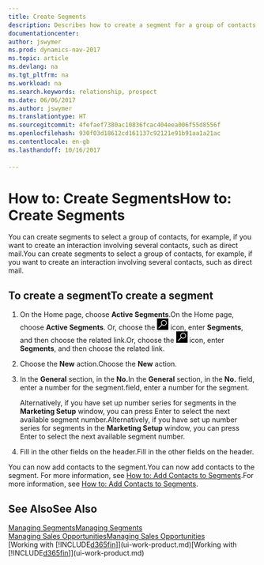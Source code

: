 ```yaml
---
title: Create Segments
description: Describes how to create a segment for a group of contacts in Dynamics NAV, for example, in order to target several contacts with a direct mail.
documentationcenter: 
author: jswymer
ms.prod: dynamics-nav-2017
ms.topic: article
ms.devlang: na
ms.tgt_pltfrm: na
ms.workload: na
ms.search.keywords: relationship, prospect
ms.date: 06/06/2017
ms.author: jswymer
ms.translationtype: HT
ms.sourcegitcommit: 4fefaef7380ac10836fcac404eea006f55d8556f
ms.openlocfilehash: 930f03d18612cd161137c92121e91b91aa1a21ac
ms.contentlocale: en-gb
ms.lasthandoff: 10/16/2017

---
```

# <a name="how-to-create-segments"></a><span data-ttu-id="c01da-103">How to: Create Segments</span><span class="sxs-lookup"><span data-stu-id="c01da-103">How to: Create Segments</span></span>
<span data-ttu-id="c01da-104">You can create segments to select a group of contacts, for example, if you want to create an interaction involving several contacts, such as direct mail.</span><span class="sxs-lookup"><span data-stu-id="c01da-104">You can create segments to select a group of contacts, for example, if you want to create an interaction involving several contacts, such as direct mail.</span></span>

## <a name="to-create-a-segment"></a><span data-ttu-id="c01da-105">To create a segment</span><span class="sxs-lookup"><span data-stu-id="c01da-105">To create a segment</span></span>
1. <span data-ttu-id="c01da-106">On the Home page, choose **Active Segments**.</span><span class="sxs-lookup"><span data-stu-id="c01da-106">On the Home page, choose **Active Segments**.</span></span> <span data-ttu-id="c01da-107">Or, choose the ![Search for Page or Report](media/ui-search/search_small.png "Search for Page or Report icon") icon, enter **Segments**, and then choose the related link.</span><span class="sxs-lookup"><span data-stu-id="c01da-107">Or, choose the ![Search for Page or Report](media/ui-search/search_small.png "Search for Page or Report icon") icon, enter **Segments**, and then choose the related link.</span></span>
2. <span data-ttu-id="c01da-108">Choose the **New** action.</span><span class="sxs-lookup"><span data-stu-id="c01da-108">Choose the **New** action.</span></span>
3. <span data-ttu-id="c01da-109">In the **General** section, in the **No.**</span><span class="sxs-lookup"><span data-stu-id="c01da-109">In the **General** section, in the **No.**</span></span> <span data-ttu-id="c01da-110">field, enter a number for the segment.</span><span class="sxs-lookup"><span data-stu-id="c01da-110">field, enter a number for the segment.</span></span>

    <span data-ttu-id="c01da-111">Alternatively, if you have set up number series for segments in the **Marketing Setup** window, you can press Enter to select the next available segment number.</span><span class="sxs-lookup"><span data-stu-id="c01da-111">Alternatively, if you have set up number series for segments in the **Marketing Setup** window, you can press Enter to select the next available segment number.</span></span>
4. <span data-ttu-id="c01da-112">Fill in the other fields on the header.</span><span class="sxs-lookup"><span data-stu-id="c01da-112">Fill in the other fields on the header.</span></span>

<span data-ttu-id="c01da-113">You can now add contacts to the segment.</span><span class="sxs-lookup"><span data-stu-id="c01da-113">You can now add contacts to the segment.</span></span> <span data-ttu-id="c01da-114">For more information, see [How to: Add Contacts to Segments](marketing-add-contact-segment.md).</span><span class="sxs-lookup"><span data-stu-id="c01da-114">For more information, see [How to: Add Contacts to Segments](marketing-add-contact-segment.md).</span></span>

## <a name="see-also"></a><span data-ttu-id="c01da-115">See Also</span><span class="sxs-lookup"><span data-stu-id="c01da-115">See Also</span></span>
[<span data-ttu-id="c01da-116">Managing Segments</span><span class="sxs-lookup"><span data-stu-id="c01da-116">Managing Segments</span></span>](marketing-segments.md)  
[<span data-ttu-id="c01da-117">Managing Sales Opportunities</span><span class="sxs-lookup"><span data-stu-id="c01da-117">Managing Sales Opportunities</span></span>](marketing-manage-sales-opportunities.md)  
<span data-ttu-id="c01da-118">[Working with [!INCLUDE[d365fin](includes/d365fin_md.md)]](ui-work-product.md)</span><span class="sxs-lookup"><span data-stu-id="c01da-118">[Working with [!INCLUDE[d365fin](includes/d365fin_md.md)]](ui-work-product.md)</span></span>  

